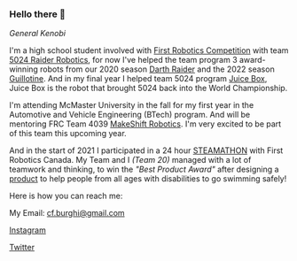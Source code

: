 ### Hello there 👋
*General Kenobi*

I'm a high school student involved with [First Robotics Competition](https://www.firstinspires.org/robotics/frc) with team [5024 Raider Robotics](https://github.com/frc5024), for now I've helped the team program 3 award-winning robots from our 2020 season [Darth Raider](https://github.com/frc5024/InfiniteRecharge) and the 2022 season [Guillotine](https://github.com/frc5024/RapidReact). And in my final year I helped team 5024 program [Juice Box](https://github.com/frc5024/Charged-Up), Juice Box is the robot that brought 5024 back into the World Championship. 

I'm attending McMaster University in the fall for my first year in the Automotive and Vehicle Engineering (BTech) program. And will be mentoring FRC Team 4039 [MakeShift Robotics](https://4039.ca/). I'm very excited to be part of this team this upcoming year. 

And in the start of 2021 I participated in a 24 hour [STEAMATHON](https://www.firstroboticscanada.org/stemathon/) with First Robotics Canada. My Team and I *(Team 20)* managed with a lot of teamwork and thinking, to win the *"Best Product Award"* after designing a [product](https://catarinaburghi.xyz/blog/2021/03/31/stemathon) to help people from all ages with disabilities to go swimming safely! 

Here is how you can reach me: 

My Email: cf.burghi@gmail.com

[Instagram](https://www.instagram.com/catarina_burghi/)

[Twitter](https://twitter.com/catarinaburghi)
<!--
